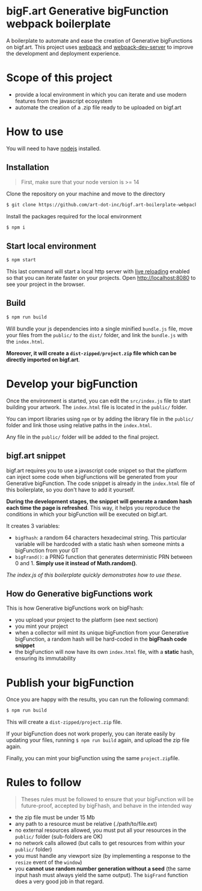bigF.art Generative bigFunction webpack boilerplate
================

A boilerplate to automate and ease the creation of Generative bigFunctions on bigf.art. This project uses [webpack](https://webpack.js.org/) and [webpack-dev-server](https://github.com/webpack/webpack-dev-server) to improve the development and deployment experience.


# Scope of this project

* provide a local environment in which you can iterate and use modern features from the javascript ecosystem
* automate the creation of a .zip file ready to be uploaded on bigf.art


# How to use

You will need to have [nodejs](https://nodejs.org/) installed.

## Installation

> First, make sure that your node version is >= 14

Clone the repository on your machine and move to the directory
```sh
$ git clone https://github.com/art-dot-inc/bigf.art-boilerplate-webpack.git your_folder && cd your_folder
```

Install the packages required for the local environment
```sh
$ npm i
```

## Start local environment

```sh
$ npm start
```

This last command will start a local http server with [live reloading](https://webpack.js.org/configuration/dev-server/#devserverlivereload) enabled so that you can iterate faster on your projects. Open [http://localhost:8080](http://localhost:8080) to see your project in the browser.

## Build

```sh
$ npm run build
```

Will bundle your js dependencies into a single minified `bundle.js` file, move your files from the `public/` to the `dist/` folder, and link the `bundle.js` with the `index.html`.

**Moreover, it will create a `dist-zipped/project.zip` file which can be directly imported on bigf.art**.

# Develop your bigFunction

Once the environment is started, you can edit the `src/index.js` file to start building your artwork. The `index.html` file is located in the `public/` folder.

You can import libraries using `npm` or by adding the library file in the `public/` folder and link those using relative paths in the `index.html`.

Any file in the `public/` folder will be added to the final project.

## bigf.art snippet

bigf.art requires you to use a javascript code snippet so that the platform can inject some code when bigFunctions will be generated from your Generative bigFunction. The code snippet is already in the `index.html` file of this boilerplate, so you don't have to add it yourself.

**During the development stages, the snippet will generate a random hash each time the page is refreshed**. This way, it helps you reproduce the conditions in which your bigFunction will be executed on bigf.art.

It creates 3 variables:
- `bigFhash`: a random 64 characters hexadecimal string. This particular variable will be hardcoded with a static hash when someone mints a bigFunction from your GT
- `bigFrand()`: a PRNG function that generates deterministic PRN between 0 and 1. **Simply use it instead of Math.random()**.

*The index.js of this boilerplate quickly demonstrates how to use these*.

## How do Generative bigFunctions work

This is how Generative bigFunctions work on bigFhash:
* you upload your project to the platform (see next section)
* you mint your project
* when a collector will mint its unique bigFunction from your Generative bigFunction, a random hash will be hard-coded in the **bigFhash code snippet**
* the bigFunction will now have its own `index.html` file, with a **static** hash, ensuring its immutability


# Publish your bigFunction

Once you are happy with the results, you can run the following command:

```sh
$ npm run build
```

This will create a `dist-zipped/project.zip` file.

If your bigFunction does not work properly, you can iterate easily by updating your files, running `$ npm run build` again, and upload the zip file again.

Finally, you can mint your bigFunction using the same `project.zip`file.


# Rules to follow

> Theses rules must be followed to ensure that your bigFunction will be future-proof, accepted by bigFhash, and behave in the intended way

* the zip file must be under 15 Mb
* any path to a resource must be relative (./path/to/file.ext)
* no external resources allowed, you must put all your resources in the `public/` folder (sub-folders are OK)
* no network calls allowed (but calls to get resources from within your `public/` folder)
* you must handle any viewport size (by implementing a response to the `resize` event of the `window`)
* you **cannot use random number generation without a seed** (the same input hash must always yield the same output). The `bigFrand` function does a very good job in that regard.
